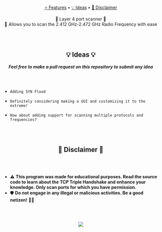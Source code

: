 
 <p align="center">
   <a href="#features">⭐ Features</a> •
   <a href="#ideas">💡 Ideas</a> •
   <a href="#disclaimer">📌 Disclaimer</a>
 </p>

<p align="center">
  🌟 Layer 4 port scanner 🌟
  <br>
  📡 Allows you to scan the 2.412 GHz-2.472 GHz Radio Frequency with ease
</p>

<br><br>

<p align="center">
  <h2 align="center" id="ideas">💡 Ideas 💡</h2>
</p>

<p align="center">
  <strong><i>Feel free to make a pull request on this repository to submit any idea</i></strong>
</p>

<br><br>

*     Adding SYN Flood
*     Definitely considering making a GUI and customizing it to the extreme!
*     How about adding support for scanning multiple protocols and frequencies?

<br><br>

<p align="center">
  <h2 align="center" id="disclaimer">📌 Disclaimer 📌</h2>
</p>

<br><br>

* ⚠️ **This program was made for educational purposes. Read the source code to learn about the TCP Triple Handshake and enhance your knowledge. Only scan ports for which you have permission.**
* 🛡️ **Do not engage in any illegal or malicious activities. Be a good netizen!** 🦸‍♂️

<br><br>

<p align="center">
  <img src="https://media4.giphy.com/media/102XaoevKBKiwo/giphy.gif">
</p>

